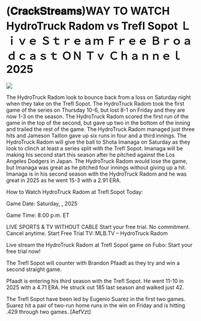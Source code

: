 # (𝐂𝐫𝐚𝐜𝐤𝐒𝐭𝐫𝐞𝐚𝐦𝐬)WAY TO WATCH HydroTruck Radom vs Trefl Sopot Ｌｉｖｅ Ｓｔｒｅａｍ Ｆｒｅｅ Ｂｒｏａｄｃａｓｔ ＯＮ Ｔｖ Ｃｈａｎｎｅｌ  2025  
  
  
[![](https://i.imgur.com/qSNzIqt.png)](https://movie.rssnews.media/pGxdttDEg.php)  
  
The HydroTruck Radom look to bounce back from a loss on Saturday night when they take on the Trefl Sopot. The HydroTruck Radom took the first game of the series on Thursday 10-6, but lost 8-1 on Friday and they are now 1-3 on the season. The HydroTruck Radom scored the first run of the game in the top of the second, but gave up two in the bottom of the inning and trailed the rest of the game. The HydroTruck Radom managed just three hits and Jameson Taillon gave up six runs in four and a third innings. The HydroTruck Radom will give the ball to Shota Imanaga on Saturday as they look to clinch at least a series split with the Trefl Sopot. Imanaga will be making his second start this season after he pitched against the Los Angeles Dodgers in Japan. The HydroTruck Radom would lose the game, but Imanaga was great as he pitched four innings without giving up a hit. Imanaga is in his second season with the HydroTruck Radom and he was great in 2025 as he went 15-3 with a 2.91 ERA.

How to Watch HydroTruck Radom at Trefl Sopot Today:

Game Date: Saturday, , 2025

Game Time: 8:00 p.m. ET

LIVE SPORTS & TV WITHOUT CABLE
Start your free trial. No commitment. Cancel anytime.
Start Free Trial
TV: MLB.TV – HydroTruck Radom

Live stream the HydroTruck Radom at Trefl Sopot game on Fubo: Start your free trial now!

The Trefl Sopot will counter with Brandon Pfaadt as they try and win a second straight game.

Pfaadt is entering his third season with the Trefl Sopot. He went 11-10 in 2025 with a 4.71 ERA. He struck out 185 last season and walked just 42.

The Trefl Sopot have been led by Eugenio Suarez in the first two games. Suarez hit a pair of two-run home runs in the win on Friday and is hitting .429 through two games. [AefVzt]